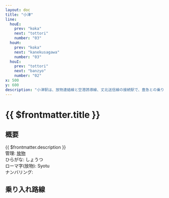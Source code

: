 ```yaml
---
layout: doc
title: "小津"
line:
  houE:
    prev: "koka"
    next: "tottori"
    number: "03"
  houH:
    prev: "koka"
    next: "kanekusagawa"
    number: "03"
  houI:
    prev: "tottori"
    next: "banzyo"
    number: "02"
x: 500
y: 600
description: "小津駅は、放物連絡線と空港誘導線、丈北送信線の接続駅で、豊急との乗り換えも可能です。"
---
```


# {{ $frontmatter.title }} <ViewinMap />
<!-- ![駅の写真の説明](駅の写真のURL) -->

## 概要
{{ $frontmatter.description }}  
管理: [放物](/company/houbutu/index.md)  
ひらがな: しょうつ  
ローマ字(放物): Syotu  
ナンバリング: <Numberling />

## 乗り入れ路線
<LineInfo />